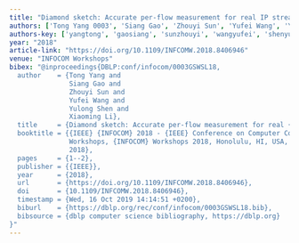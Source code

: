 ```yaml
---
title: "Diamond sketch: Accurate per-flow measurement for real IP streams"
authors: ['Tong Yang 0003', 'Siang Gao', 'Zhouyi Sun', 'Yufei Wang', 'Yulong Shen', 'Xiaoming Li']
authors-key: ['yangtong', 'gaosiang', 'sunzhouyi', 'wangyufei', 'shenyulong', 'lixiaoming']
year: "2018"
article-link: "https://doi.org/10.1109/INFCOMW.2018.8406946"
venue: "INFOCOM Workshops"
bibex: "@inproceedings{DBLP:conf/infocom/0003GSWSL18,
  author    = {Tong Yang and
               Siang Gao and
               Zhouyi Sun and
               Yufei Wang and
               Yulong Shen and
               Xiaoming Li},
  title     = {Diamond sketch: Accurate per-flow measurement for real {IP} streams},
  booktitle = {{IEEE} {INFOCOM} 2018 - {IEEE} Conference on Computer Communications
               Workshops, {INFOCOM} Workshops 2018, Honolulu, HI, USA, April 15-19,
               2018},
  pages     = {1--2},
  publisher = {{IEEE}},
  year      = {2018},
  url       = {https://doi.org/10.1109/INFCOMW.2018.8406946},
  doi       = {10.1109/INFCOMW.2018.8406946},
  timestamp = {Wed, 16 Oct 2019 14:14:51 +0200},
  biburl    = {https://dblp.org/rec/conf/infocom/0003GSWSL18.bib},
  bibsource = {dblp computer science bibliography, https://dblp.org}
}"
---
```

